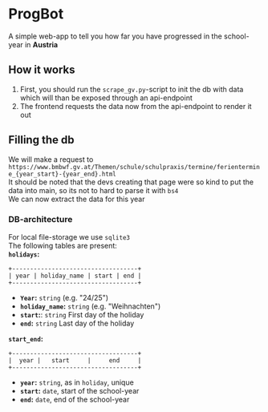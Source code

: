 # ProgBot
A simple web-app to tell you how far you have progressed in the school-year in **Austria**

## How it works
1. First, you should run the `scrape_gv.py`-script to init the db with data which will than be exposed through an api-endpoint
2. The frontend requests the data now from the api-endpoint to render it out

## Filling the db
We will make a request to `https://www.bmbwf.gv.at/Themen/schule/schulpraxis/termine/ferientermine_{year_start}-{year_end}.html`  
It should be noted that the devs creating that page were so kind to put the data into main, so its not to hard to parse it with `bs4`  
We can now extract the data for this year

### DB-architecture
For local file-storage we use `sqlite3`  
The following tables are present:  
**`holidays`:**
```
+-----------------------------------+
| year | holiday_name | start | end |
+-----------------------------------+
```
- **`Year`:** `string` (e.g. "24/25")
- **`holiday_name`:** `string` (e.g. "Weihnachten")
- **`start`:**: `string` First day of the holiday
- **`end`:** `string` Last day of the holiday

**`start_end`:**
```
+-----------------------------------+
|  year |   start     |     end     |
+-----------------------------------+
```
- **`year`:** `string`, as in `holiday`, unique
- **`start`:** `date`, start of the school-year
- **`end`:** `date`, end of the school-year